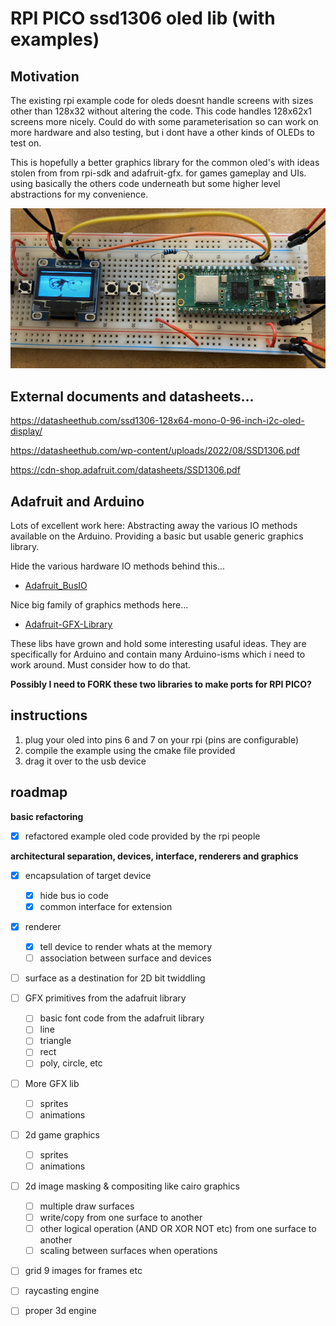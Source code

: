 
# RPI PICO ssd1306 oled lib (with examples)

## Motivation 

The existing rpi example code for oleds doesnt handle screens with sizes other than 128x32 without altering the code.
This code handles 128x62x1 screens more nicely. Could do with some parameterisation so can work on more hardware and also testing, but i dont have a other kinds of OLEDs to test on.

This is hopefully a better graphics library for the common oled's with ideas stolen from from rpi-sdk and adafruit-gfx. for games gameplay and UIs. using basically the others code underneath but some higher level abstractions for my convenience.

![](IMG_0089.jpg)
 
 
## External documents and datasheets... 

https://datasheethub.com/ssd1306-128x64-mono-0-96-inch-i2c-oled-display/ 

https://datasheethub.com/wp-content/uploads/2022/08/SSD1306.pdf

https://cdn-shop.adafruit.com/datasheets/SSD1306.pdf  


## Adafruit and Arduino

Lots of excellent work here: Abstracting away the various IO methods available on the Arduino. Providing a basic but usable generic graphics library. 

Hide the various hardware IO methods behind this... 
 - [Adafruit_BusIO](https://github.com/adafruit/Adafruit_BusIO) 

Nice big family of graphics methods here... 

 - [Adafruit-GFX-Library](https://github.com/adafruit/Adafruit-GFX-Library)

These libs have grown and hold some interesting usaful ideas.  They are specifically for Arduino and contain many Arduino-isms which i need to work around. Must consider how to do that. 

**Possibly I need to FORK these two libraries to make ports for RPI PICO?**

## instructions

1. plug your oled into pins 6 and 7 on your rpi (pins are configurable)
2. compile the example using the cmake file provided
3. drag it over to the usb device

## roadmap

**basic refactoring**

- [x] refactored example oled code provided by the rpi people


**architectural separation, devices, interface, renderers and graphics**

- [x] encapsulation of target device 
  - [x] hide bus io code 
  - [x] common interface for extension

- [x] renderer 
  - [x] tell device to render whats at the memory  
  - [ ] association between surface and devices 

- [ ] surface as a destination for 2D bit twiddling 

- [ ] GFX primitives from the adafruit library
  - [ ] basic font code from the adafruit library
  - [ ] line
  - [ ] triangle
  - [ ] rect
  - [ ] poly, circle, etc

- [ ] More GFX lib
  - [ ] sprites
  - [ ] animations

- [ ] 2d game graphics
  - [ ] sprites
  - [ ] animations

- [ ] 2d image masking & compositing like cairo graphics
  - [ ] multiple draw surfaces
  - [ ] write/copy from one surface to another 
  - [ ] other logical operation (AND OR XOR NOT etc) from one surface to another
  - [ ] scaling between surfaces when operations

- [ ] grid 9 images for frames etc

- [ ] raycasting engine
- [ ] proper 3d engine

